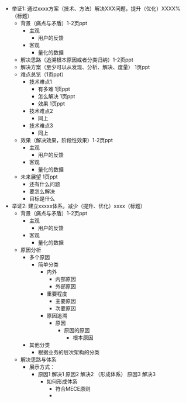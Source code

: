 - 举证1: 通过xxxx方案（技术、方法）解决XXX问题，提升（优化）XXXX% （标题）
	- 背景（痛点与矛盾）1-2页ppt
		- 主观
			- 用户的反馈
		- 客观
			- 量化的数据
	- 解决思路（追溯根本原因或者分类归纳）1-2页ppt
	- 解决方案（至少可以从发现、分析、解决、度量） 1页ppt
	- 难点总览（1页ppt）
		- 技术难点1
			- 有多难 1页ppt
			- 怎么解决 1页ppt
			- 效果  1页ppt
		- 技术难点2
			- 同上
		- 技术难点3
			- 同上
	- 效果（解决效果，阶段性效果）1-2页ppt
		- 主观
			- 用户的反馈
		- 客观
			- 量化的数据
	- 未来展望 1页ppt
		- 还有什么问题
		- 要怎么解决
		- 目标是什么
- 举证2: 建立xxxxx体系，减少（提升、优化）xxxx（标题）
	- 背景（痛点与矛盾）1-2页ppt
		- 主观
			- 用户的反馈
		- 客观
			- 量化的数据
	- 原因分析
		- 多个原因
			- 简单分类
				- 内外
					- 内部原因
					- 外部原因
				- 重要程度
					- 主要原因
					- 次要原因
				- 原因追溯
					- 原因
						- 原因的原因
							- 根本原因
		- 其他分类
			- 根据业务的层次架构的分类
	- 解决思路与体系
		- 展示方式：
			- 原因1      解决1
			  原因2     解决2 （形成体系）
			  原因3     解决3
				- 如何形成体系
					- 符合MECE原则
					-